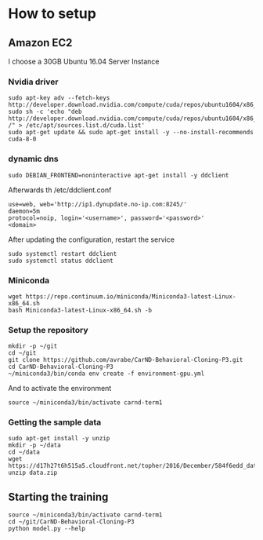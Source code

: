 # How to setup

## Amazon EC2

I choose a 30GB Ubuntu 16.04 Server Instance

### Nvidia driver

```
sudo apt-key adv --fetch-keys http://developer.download.nvidia.com/compute/cuda/repos/ubuntu1604/x86_64/7fa2af80.pub
sudo sh -c 'echo "deb http://developer.download.nvidia.com/compute/cuda/repos/ubuntu1604/x86_64 /" > /etc/apt/sources.list.d/cuda.list'
sudo apt-get update && sudo apt-get install -y --no-install-recommends cuda-8-0
```

### dynamic dns


```
sudo DEBIAN_FRONTEND=noninteractive apt-get install -y ddclient
```

Afterwards th
/etc/ddclient.conf
```
use=web, web='http://ip1.dynupdate.no-ip.com:8245/'
daemon=5m
protocol=noip, login='<username>', password='<password>'
<domain>
```

After updating the configuration, restart the service
```
sudo systemctl restart ddclient
sudo systemctl status ddclient
```

### Miniconda

```
wget https://repo.continuum.io/miniconda/Miniconda3-latest-Linux-x86_64.sh
bash Miniconda3-latest-Linux-x86_64.sh -b
```

### Setup the repository

```
mkdir -p ~/git
cd ~/git
git clone https://github.com/avrabe/CarND-Behavioral-Cloning-P3.git
cd CarND-Behavioral-Cloning-P3
~/miniconda3/bin/conda env create -f environment-gpu.yml
```

And to activate the environment

```
source ~/miniconda3/bin/activate carnd-term1
```

### Getting the sample data

```
sudo apt-get install -y unzip
mkdir -p ~/data
cd ~/data
wget https://d17h27t6h515a5.cloudfront.net/topher/2016/December/584f6edd_data/data.zip
unzip data.zip
```

## Starting the training

```
source ~/miniconda3/bin/activate carnd-term1
cd ~/git/CarND-Behavioral-Cloning-P3
python model.py --help
```
